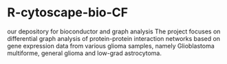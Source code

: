 # R-cytoscape-bio-CF
our depository for bioconductor and graph analysis
The project focuses on differential graph analysis of protein-protein interaction networks 
based on gene expression data from various glioma samples, namely Glioblastoma multiforme,
general glioma and low-grad astrocytoma.
